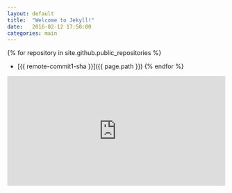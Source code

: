 ```yaml
---
layout: default
title:  "Welcome to Jekyll!"
date:   2016-02-12 17:50:00
categories: main
---
```


{% for repository in site.github.public_repositories %}
  * [{{ remote-commit1-sha }}]({{ page.path }})
{% endfor %}

<iframe src="http://easylistbrasil.github.com/github-latest-commits-widget/?username=easylistbrasil&repo=easylistbrasil&limit=5"
  allowtransparency="true" frameborder="0" scrolling="no" width="502px" height="252px"></iframe>
